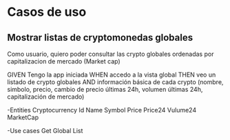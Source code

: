 # Casos de uso

## Mostrar listas de cryptomonedas globales

Como usuario, quiero poder consultar las crypto globales ordenadas por capitalizacion de mercado (Market cap)

GIVEN Tengo la app iniciada
WHEN accedo a la vista global
THEN veo un listado de crypto globales
AND información básica de cada crypto (nombre, simbolo, precio, cambio de precio últimas 24h, volumen últimas 24h, capitalización de mercado)

-Entities
    Cryptocurrency
        Id
        Name
        Symbol
        Price
        Price24
        Vulume24
        MarketCap
        
-Use cases
    Get Global List
    
    
    
